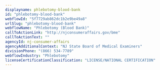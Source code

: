 ```yaml
---
displayname: phlebotomy-blood-bank
id: "phlebotomy-blood-bank"
webflowId: "5f7729ab862dc1b2e9be49a8"
urlSlug: "phlebotomy-blood-bank"
webflowName: "Phlebotomy (Blood Bank)"
callToActionLink: "http://njconsumeraffairs.gov/bme"
callToActionText: ""
agencyId: nj-consumer-affairs
agencyAdditionalContext: "NJ State Board of Medical Examiners"
divisionPhone: "(866) 534-7789"
webflowIndustry: "Phlebotomy"
licenseCertificationClassification: "LICENSE/NATIONAL CERTIFICATION"
---
```

